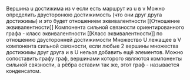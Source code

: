 Вершина u достижима из v если есть маршрут из u в v 
Можно определить двусторонюю достижимость (что они друг друга достижимы) и это будет отношением эквивалентности [[Отношение эквивалентности]]
Компонента сильной связности ориентированного графа - класс эквивалентности [[Класс эквивалентности]]
по отношению двусторонней достижимости
Множество U лежащее в V компонента сильной связности, если любые 2 вершины множества достижимы друг друга и в U нельзя добавить ещё элементов.
Можно сопоставить графу граф, вершинами которого являются компоненты сильной связности, а рёбра оставим так же, этот граф - называется конденсатом.
